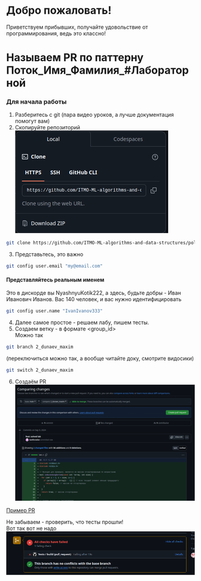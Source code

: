 # Добро пожаловать!  

Приветствуем прибывших, получайте удовольствие от программирования, ведь это классно!

# Называем PR по паттерну Поток_Имя_Фамилия_#Лабораторной

### Для начала работы
1. Разберитесь с git (пара видео уроков, а лучше документация помогут вам)   
2. Скопируйте репозиторий   
![alt text](imgs/copy_repo.png)  

```bash
git clone https://github.com/ITMO-ML-algorithms-and-data-structures/polygon.git
```  

3. Представьтесь, это важно
```bash
git config user.email "my@email.com"
```

#### Представляйтесь реальным именем
Это в дискорде вы NyashnyuKotik222, а здесь, будьте добры - Иван Иванович Иванов. Вас 140 человек, и вас нужно идентифицировать
```bash
git config user.name "IvanIvanov333"
```

4. Далее самое простое - решаем лабу, пишем тесты.    
5. Создаем ветку - в формате <group_id>_<surname>_<name>  
Можно так
```bash
git branch 2_dunaev_maxim 
```
(переключиться можно так, а вообще читайте доку, смотрите видосики)   
```bash
git switch 2_dunaev_maxim 
```
6. Создаём PR  
![alt text](./imgs/create_pull_request.png)

[Пример PR](https://github.com/ITMO-ML-algorithms-and-data-structures/polygon/pull/2)

Не забываем - проверить, что тесты прошли!  
Вот так вот не надо  
![alt text](imgs/ci_fail.png)
